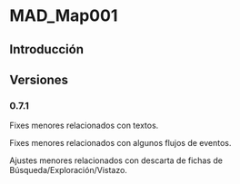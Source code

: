 # MAD_Map001

## Introducción

## Versiones

### 0.7.1

Fixes menores relacionados con textos.

Fixes menores relacionados con algunos flujos de eventos.

Ajustes menores relacionados con descarta de fichas de Búsqueda/Exploración/Vistazo.

